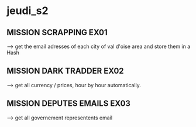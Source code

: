 # jeudi_s2
## MISSION SCRAPPING EX01
--> get the email adresses of each city of val d'oise area and store them in a Hash
## MISSION DARK TRADDER EX02
--> get all currency / prices, hour by hour automatically.
## MISSION DEPUTES EMAILS EX03
--> get all governement representents email 
